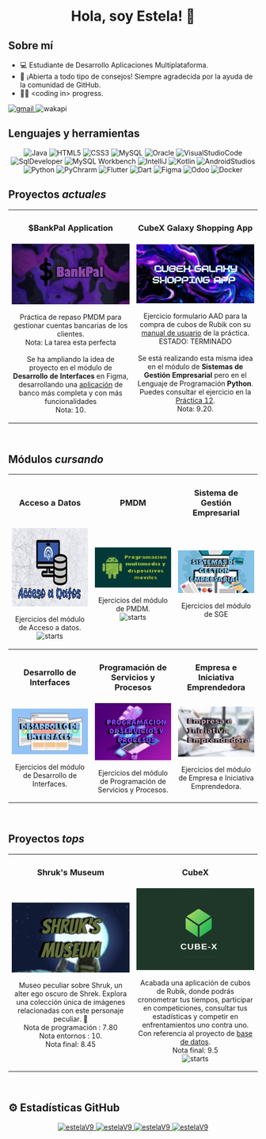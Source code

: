 <div align="center">
  <h1 align="center">Hola, soy Estela! 👋</h1>
</div>

## Sobre mí
- 💻 Estudiante de Desarrollo Aplicaciones Multiplataforma.
- 🤝 ¡Abierta a todo tipo de consejos! Siempre agradecida por la ayuda de la comunidad de GitHub.
- 👩‍💻 &lt;coding in&gt; progress.

<a href="mailto:esteladevega.dev@gmail.com" target="_blank">
  <img alt="gmail" src="https://img.shields.io/badge/Gmail-esteladevega.dev%40gmail.com-%233f8b47">
</a>

<img alt="wakapi" src="https://img.shields.io/endpoint?url=https://wakapi.dev/api/compat/shields/v1/blue9/interval:coding_activity&label=Coding%20activity&color=8A2BE2"/>

## Lenguajes y herramientas
<p align="center">
    <img src="https://img.icons8.com/?size=100&id=13679&format=png&color=000000" alt="Java" width="40" height="40"/>
    <img src="https://cdn-icons-png.flaticon.com/512/5968/5968267.png" alt="HTML5" width="40" height="40"/>
    <img src="https://cdn-icons-png.flaticon.com/512/5968/5968242.png" alt="CSS3" width="40" height="40"/>  
    <img src="https://static-00.iconduck.com/assets.00/mysql-original-wordmark-icon-512x266-a48lsirx.png" alt="MySQL" width="60" height="40"/>
    <img src="https://www.oracle.com/asset/web/favicons/favicon-32.png" alt="Oracle" width="40" height="40"/>
    <img src="https://cdn-icons-png.flaticon.com/512/15713/15713436.png" alt="VisualStudioCode" width="40" height="40"/>
    <img src="https://www.logo.wine/a/logo/Oracle_SQL_Developer/Oracle_SQL_Developer-Logo.wine.svg" alt="SqlDeveloper" width="40" height="40"/>
    <img src="https://cdn.icon-icons.com/icons2/3053/PNG/512/mysql_workbench_macos_bigsur_icon_189924.png" alt="MySQL Workbench" width="40" height="40"/>
    <img src="https://img.icons8.com/?size=256&id=F7REdHlg6KJX&format=png" alt="IntelliJ" width="40" height="40"/>
    <img src="https://cdn.worldvectorlogo.com/logos/kotlin-2.svg" alt="Kotlin" width="30" height="35"/>
    <img src="https://uxwing.com/wp-content/themes/uxwing/download/brands-and-social-media/android-studio-icon.png" alt="AndroidStudios" width="35" height="35"/>
    <img src="https://cdn-icons-png.flaticon.com/128/919/919852.png" alt="Python" width="35" height="35"/>
    <img src="https://upload.wikimedia.org/wikipedia/commons/thumb/1/1d/PyCharm_Icon.svg/2048px-PyCharm_Icon.svg.png" alt="PyChrarm" width="35" height="35"/>
    <img src="https://storage.googleapis.com/cms-storage-bucket/0dbfcc7a59cd1cf16282.png" alt="Flutter" width="30" height="35"/>
    <img src="https://upload.wikimedia.org/wikipedia/commons/7/7e/Dart-logo.png" alt="Dart" width="30" height="35"/>
    <img src="https://upload.wikimedia.org/wikipedia/commons/thumb/3/33/Figma-logo.svg/1667px-Figma-logo.svg.png" alt="Figma" width="25" height="35"/>
    <img src="https://upload.wikimedia.org/wikipedia/commons/a/a7/Odoo_Official_Logo.png" alt="Odoo" width="60" height="25"/>
    <img src="https://uxwing.com/wp-content/themes/uxwing/download/brands-and-social-media/docker-icon.png" alt="Docker" width="40" height="35"/>
</p>

## Proyectos *actuales*
<table>
  <tr>
    <th width="50%">
      <h3 align="center">$BankPal Application</h3>
    </th>
    <th width="50%">
      <h3 align="center">CubeX Galaxy Shopping App</h3>
    </th>
  </tr>
  <tr>
    <td width="50%">
      <div align="center">
        <a href="https://github.com/estelaV9/PMDM/tree/master/introduccion" target="_blank">
          <img src="https://github.com/estelaV9/estelaV9/blob/main/Image/bankPal.png" width="400" alt="$BankPalApplication">
        </a>
        <p>Práctica de repaso PMDM para gestionar cuentas bancarias de los clientes. <br>
            Nota: La tarea esta perfecta <br><br>
            Se ha ampliando la idea de proyecto en el módulo de <b>Desarrollo de Interfaces</b> en Figma,
            desarrollando una <a href="https://www.figma.com/design/PizvLATau8znIQ6XHmyI3y/Untitled?node-id=0-1&t=88QiglBwpE1F3hZd-1">aplicación</a> de banco más completa y con más funcionalidades <br>
            Nota: 10.</p>
      </div> 
    </td>
    <td width="50%">
      <div align="center">
        <a href="https://github.com/estelaV9/AccesoADatos/tree/master/Tema1_AccesoBDRelacionales/EjercicioFormularioFX" target="_blank">
          <img src="https://github.com/estelaV9/estelaV9/blob/main/Image/cubeX_Galaxy.png" width="450" alt="CubeX_Galaxy">
        </a>
        <p>Ejercicio formulario AAD para la compra de cubos de Rubik con su <a href="https://github.com/estelaV9/AccesoADatos/blob/master/Tema1_AccesoBDRelacionales/EjercicioFormularioFX/PracticaFormulario.md">manual de usuario</a> de la práctica. <br> 
          ESTADO: TERMINADO <br><br>
          Se está realizando esta misma idea en el módulo de <b>Sistemas de Gestión Empresarial</b> pero en el Lenguaje de Programación <b>Python</b>. 
          Puedes consultar el ejercicio en la <a href="https://github.com/estelaV9/SistemasGestionEmpresarial/tree/master/Tema3_Python/Python_SGE/12proyecto_cubex">Práctica 12</a>. <br>
          Nota: 9.20.</p>
      </div> 
    </td>
 </tr>                                                           
</table>  
&nbsp;

## Módulos *cursando*
<table>
  <tr>
    <th width="33%">
      <h3 align="center">Acceso a Datos</h3>
    </th>
    <th width="33%">
      <h3 align="center">PMDM</h3>
    </th>
    <th width="33%">
      <h3 align="center">Sistema de Gestión Empresarial</h3>
    </th>
  </tr>
  <tr>
    <td width="33%">
      <div align="center">
        <a href="https://github.com/estelaV9/AccesoADatos" target="_blank">
          <img src="https://github.com/estelaV9/estelaV9/blob/main/Image/accesoDatos.png" height="158" width="300"  alt="AccesoADatos">
        </a>
        <p>Ejercicios del módulo de Acceso a datos. <br>
          <img alt="starts" src="https://shields.io/github/stars/estelaV9/AccesoADatos?style=social">        
        </p>
      </div> 
    </td>
    <td width="33%">
      <div align="center">
        <a href="https://github.com/estelaV9/PMDM" target="_blank">
          <img src="https://github.com/estelaV9/estelaV9/blob/main/Image/pdmd.png" width="300" alt="PDMD">
        </a>
        <p>Ejercicios del módulo de PMDM. <br>
          <img alt="starts" src="https://shields.io/github/stars/estelaV9/PMDM?style=social">
        </p>
      </div> 
    </td>
    <td width="33%">
      <div align="center">
        <a href="https://github.com/estelaV9/SistemasGestionEmpresarial" target="_blank">
          <img src="https://github.com/estelaV9/estelaV9/blob/main/Image/sge.png" width="300" alt="SGE">
        </a> <br>
        <p>Ejercicios del módulo de SGE</p>
      </div> 
    </td>
  </tr>
  <tr>
    <th width="33%">
      <h3 align="center">Desarrollo de Interfaces</h3>
    </th>
    <th width="33%">
      <h3 align="center">Programación de Servicios y Procesos</h3>
    </th>
    <th width="33%">
      <h3 align="center">Empresa e Iniciativa Emprendedora</h3>
    </th>
  </tr>
  <tr>
    <td width="33%">
      <div align="center">
          <a href="https://github.com/estelaV9/DesarrolloInterfaces">
            <img src="https://github.com/estelaV9/estelaV9/blob/main/Image/desarrolloInterfaces.png" width="300" alt="DesarrolloInterfaces">
          </a>
        <br>
        <p>Ejercicios del módulo de Desarrollo de Interfaces.</p>
      </div> 
    </td>
    <td width="33%">
      <div align="center">
        <a href="https://github.com/estelaV9/PSP" target="_blank">
          <img src="https://github.com/estelaV9/estelaV9/blob/main/Image/progServicioProcesos.png" width="300" alt="PSP">
        </a>
        <p>Ejercicios del módulo de Programación de Servicios y Procesos.</p>
      </div> 
    </td>
    <td width="33%">
      <div align="center">
        <a href="https://github.com/estelaV9/EIE" target="_blank">
          <img src="https://github.com/estelaV9/estelaV9/blob/main/Image/EIE.png" width="300" alt="EIE">
        </a>
        <p>Ejercicios del módulo de Empresa e Iniciativa Emprendedora.</p>
      </div> 
    </td>
  </tr>
</table>  
&nbsp;

## Proyectos *tops*
<table>
  <tr>
    <th width="50%">
      <h3 align="center">Shruk's Museum</h3>
    </th>
    <th width="50%">
      <h3 align="center">CubeX</h3>
    </th>
  </tr>
  <tr>
    <td>
      <div align="center">
        <a href="https://github.com/estelaV9/sepuede_final" target="_blank">
          <img src="https://github.com/estelaV9/estelaV9/blob/main/Image/Shruk's_Museum.png" width="400" alt="Shruk's Museum">
        </a>
        <p>Museo peculiar sobre Shruk, un alter ego oscuro de Shrek. Explora una colección única de imágenes relacionadas con este personaje peculiar. 🐸<br>Nota de programación : 7.80 <br> Nota entornos : 10. <br> Nota final: 8.45</p>
      </div>
    </td>
    <td 
      <div align="center">
        <a href="https://github.com/estelaV9/CubeX" target="_blank">
          <img src="https://github.com/estelaV9/estelaV9/blob/main/Image/CubeX.png" width="400" alt="CubeX">
        </a>
        <p>Acabada una aplicación de cubos de Rubik, donde podrás cronometrar tus tiempos, participar en competiciones, consultar tus estadísticas y competir en enfrentamientos uno contra uno.
        Con referencia al proyecto de <a href="https://github.com/estelaV9/CubexDatabase">base de datos</a>. <br>Nota final: 9.5 <br>
          <img alt="starts" src="https://shields.io/github/stars/estelaV9/CubeX?style=social">        
        </p>
      </div> 
    </td>
  </tr>                                                           
</table>  
&nbsp;


## ⚙️ Estadísticas GitHub 
<p align="center">
  <a href="https://github.com/estelaV9">
    <img height="150em" src="https://github-readme-stats-eight-theta.vercel.app/api?username=estelaV9&show_icons=true&theme=tokyonight&include_all_commits=true&count_private=true" alt="estelaV9"/>
    <img height="150em" src="https://github-readme-stats-eight-theta.vercel.app/api/top-langs/?username=estelaV9&layout=compact&langs_count=8&theme=tokyonight" alt="estelaV9"/>
    <img height="140em" src="https://streak-stats.demolab.com?user=estelaV9&theme=tokyonight" alt="estelaV9"/>  
    <img height="140em" src="https://github-readme-stats.vercel.app/api/wakatime?username=blue9&api_domain=wakapi.dev&bg_color=1A202C&title_color=2F855A&icon_color=2F855A&text_color=ffffff&custom_title=Wakapi%20Week%20Stats&layout=compact&v=2" alt="estelaV9"/>
  </a>
</p>
